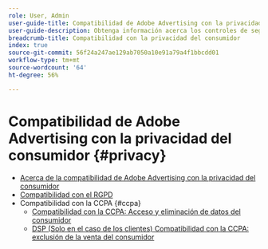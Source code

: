 ```yaml
---
role: User, Admin
user-guide-title: Compatibilidad de Adobe Advertising con la privacidad del consumidor
user-guide-description: Obtenga información acerca los controles de seguridad y privacidad que proporciona Adobe Advertising para ayudar a los clientes anunciantes a cumplir con las leyes de privacidad del consumidor.
breadcrumb-title: Compatibilidad con la privacidad del consumidor
index: true
source-git-commit: 56f24a247ae129ab7050a10e91a79a4f1bbcdd01
workflow-type: tm+mt
source-wordcount: '64'
ht-degree: 56%

---
```



# Compatibilidad de Adobe Advertising con la privacidad del consumidor {#privacy}

+ [Acerca de la compatibilidad de Adobe Advertising con la privacidad del consumidor](/help/privacy/home.md)
+ [Compatibilidad con el RGPD](/help/privacy/gdpr.md)
+ Compatibilidad con la CCPA {#ccpa}
   + [Compatibilidad con la CCPA: Acceso y eliminación de datos del consumidor](/help/privacy/ccpa/ccpa-access-delete.md)
   + [DSP (Solo en el caso de los clientes) Compatibilidad con la CCPA: exclusión de la venta del consumidor](/help/privacy/ccpa/ccpa-opt-out-of-sale.md)
